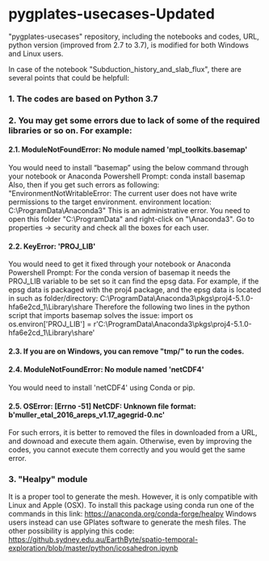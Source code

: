 # pygplates-usecases-Updated
"pygplates-usecases" repository, including the notebooks and codes, URL, python version (improved from 2.7 to 3.7), is modified for both Windows and Linux users.


In case of the notebook "Subduction_history_and_slab_flux", there are several points that could be helpfull:
### 1. The codes are based on Python 3.7
### 2. You may get some errors due to lack of some of the required libraries or so on. For example:
#### 2.1. ModuleNotFoundError: No module named 'mpl_toolkits.basemap'
You would need to install “basemap” using the below command through your notebook or Anaconda Powershell Prompt: conda install basemap
Also, then if you get such errors as following:
"EnvironmentNotWritableError: The current user does not have write permissions to the target environment.
  environment location: C:\ProgramData\Anaconda3"
This is an administrative error. You need to open this folder "C:\ProgramData\" and right-click on "\Anaconda3". Go to properties -> security and check all the boxes for each user.

#### 2.2. KeyError: 'PROJ_LIB'
You would need to get it fixed through your notebook or Anaconda Powershell Prompt:
For the conda version of basemap it needs the PROJ_LIB variable to be set so it can find the epsg data.
For example, if the epsg data is packaged with the proj4 package, and the epsg data is located in such as folder/directory:
C:\ProgramData\Anaconda3\pkgs\proj4-5.1.0-hfa6e2cd_1\Library\share
Therefore the following two lines in the python script that imports basemap solves the issue:
import os
os.environ['PROJ_LIB'] = r'C:\ProgramData\Anaconda3\pkgs\proj4-5.1.0-hfa6e2cd_1\Library\share'

#### 2.3. If you are on Windows, you can remove "tmp/" to run the codes.
#### 2.4. ModuleNotFoundError: No module named 'netCDF4' 
You would need to install 'netCDF4' using Conda or pip.

#### 2.5. OSError: [Errno -51] NetCDF: Unknown file format: b'muller_etal_2016_areps_v1.17_agegrid-0.nc'
For such errors, it is better to removed the files in downloaded from a URL, and downoad and execute them again. Otherwise, even by improving the codes, you cannot execute them correctly and you would get the same error.

### 3. "Healpy" module
It is a proper tool to generate the mesh. However, it is only compatible with Linux and Apple (OSX). To install this package using conda run one of the commands in this link: https://anaconda.org/conda-forge/healpy Windows users instead can use GPlates software to generate the mesh files. The other possibility is applying this code: https://github.sydney.edu.au/EarthByte/spatio-temporal-exploration/blob/master/python/icosahedron.ipynb
